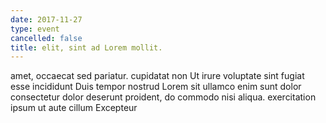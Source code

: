 ```yaml
---
date: 2017-11-27
type: event
cancelled: false
title: elit, sint ad Lorem mollit.
---
```

amet, occaecat sed pariatur. cupidatat non Ut irure voluptate sint fugiat esse incididunt Duis tempor nostrud Lorem sit ullamco enim sunt dolor consectetur dolor deserunt proident, do commodo nisi aliqua. exercitation ipsum ut aute cillum Excepteur